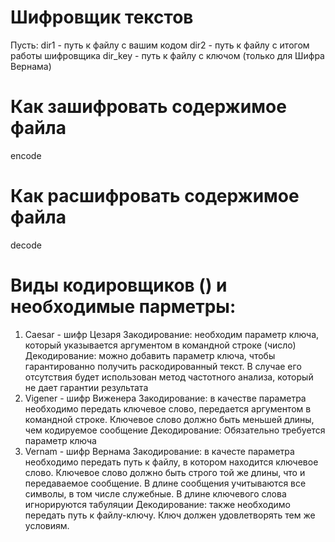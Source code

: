 # Шифровщик текстов
Пусть: 
dir1 - путь к файлу с вашим кодом
dir2 - путь к файлу с итогом работы шифровщика
dir_key - путь к файлу с ключом (только для Шифра Вернама)
# Как зашифровать содержимое файла
<dir1> <dir2> <encoder name> encode <parameters>
# Как расшифровать содержимое файла
<dir1> <dir2> <encoder name> decode <parameters>
# Виды кодировщиков (<encoder name>) и необходимые парметры:
1) Caesar - шифр Цезаря
Закодирование:
	необходим параметр ключа, который указывается
	аргументом в командной строке (число)
Декодирование:
	можно добавить параметр ключа, чтобы гарантированно
	получить раскодированный текст. В случае его отсутствия 
	будет использован метод частотного анализа, который
	не дает гарантии результата
2) Vigener - шифр Виженера
Закодирование:
	в качестве параметра необходимо передать ключевое слово,
	передается аргументом в командной строке. Ключевое слово 
	должно быть меньшей длины, чем кодируемое сообщение
Декодирование:
	Обязательно требуется параметр ключа
3) Vernam - шифр Вернама
Закодирование:
	в качесте параметра необходимо передать путь к файлу,
	в котором находится ключевое слово. Ключевое слово должно быть
	строго той же длины, что и передаваемое сообщение. В длине 
	сообщения учитываются все символы, в том числе служебные.
	В длине ключевого слова игнорируются табуляции
Декодирование:
	также необходимо передать путь к файлу-ключу. Ключ должен
	удовлетворять тем же условиям.

